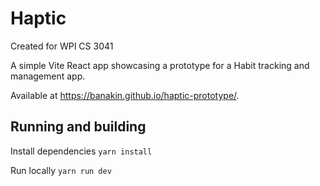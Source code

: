 # Haptic

Created for WPI CS 3041

A simple Vite React app showcasing a prototype for a Habit tracking and management app.

Available at https://banakin.github.io/haptic-prototype/.

## Running and building

Install dependencies
`yarn install`

Run locally
`yarn run dev`

